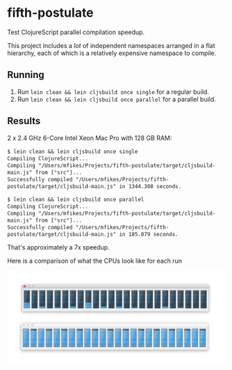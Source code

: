 # fifth-postulate

Test ClojureScript parallel compilation speedup.

This project includes a _lot_ of independent namespaces arranged in a flat hierarchy, each of which is a relatively expensive namespace to compile.

## Running

1. Run `lein clean && lein cljsbuild once single` for a regular build.
2. Run `lein clean && lein cljsbuild once parallel` for a parallel build.

## Results

2 x 2.4 GHz 6-Core Intel Xeon Mac Pro with 128 GB RAM:

```
$ lein clean && lein cljsbuild once single
Compiling ClojureScript...
Compiling "/Users/mfikes/Projects/fifth-postulate/target/cljsbuild-main.js" from ["src"]...
Successfully compiled "/Users/mfikes/Projects/fifth-postulate/target/cljsbuild-main.js" in 1344.308 seconds.
```

```
$ lein clean && lein cljsbuild once parallel
Compiling ClojureScript...
Compiling "/Users/mfikes/Projects/fifth-postulate/target/cljsbuild-main.js" from ["src"]...
Successfully compiled "/Users/mfikes/Projects/fifth-postulate/target/cljsbuild-main.js" in 185.079 seconds.
```

That's approximately a 7x speedup.

Here is a comparison of what the CPUs look like for each run

<img src="cpus.png"/>
